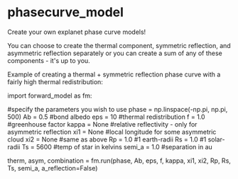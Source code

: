 # phasecurve_model
Create your own explanet phase curve models!

You can choose to create the thermal component, symmetric reflection, and asymmetric reflection separately or you can create a sum of any of these components - it's up to you.



Example of creating a thermal + symmetric reflection phase curve with a fairly high thermal redistribution:

import forward_model as fm:

#specify the parameters you wish to use
phase = np.linspace(-np.pi, np.pi, 500)
Ab = 0.5 #bond albedo
eps = 10 #thermal redistribution
f = 1.0 #greenhouse factor
kappa = None #relative reflectivity - only for asymmetric reflection
xi1 = None #local longitude for some asymmetric cloud
xi2 = None #same as above
Rp = 1.0 #1 earth-radii
Rs = 1.0 #1 solar-radii
Ts = 5600 #temp of star in kelvins
semi_a = 1.0 #separation in au

therm, asym, combination = fm.run(phase, Ab, eps, f, kappa, xi1, xi2, Rp, Rs, Ts, semi_a, a_reflection=False)
